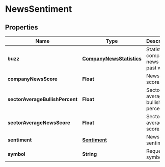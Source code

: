 # NewsSentiment

## Properties

 Name                            | Type                                                  | Description                                  | Notes      
---------------------------------|-------------------------------------------------------|----------------------------------------------|------------
 **buzz**                        | [**CompanyNewsStatistics**](CompanyNewsStatistics.md) | Statistics of company news in the past week. | [optional] 
 **companyNewsScore**            | **Float**                                             | News score.                                  | [optional] 
 **sectorAverageBullishPercent** | **Float**                                             | Sector average bullish percent.              | [optional] 
 **sectorAverageNewsScore**      | **Float**                                             | Sectore average score.                       | [optional] 
 **sentiment**                   | [**Sentiment**](Sentiment.md)                         | News sentiment.                              | [optional] 
 **symbol**                      | **String**                                            | Requested symbol.                            | [optional] 



